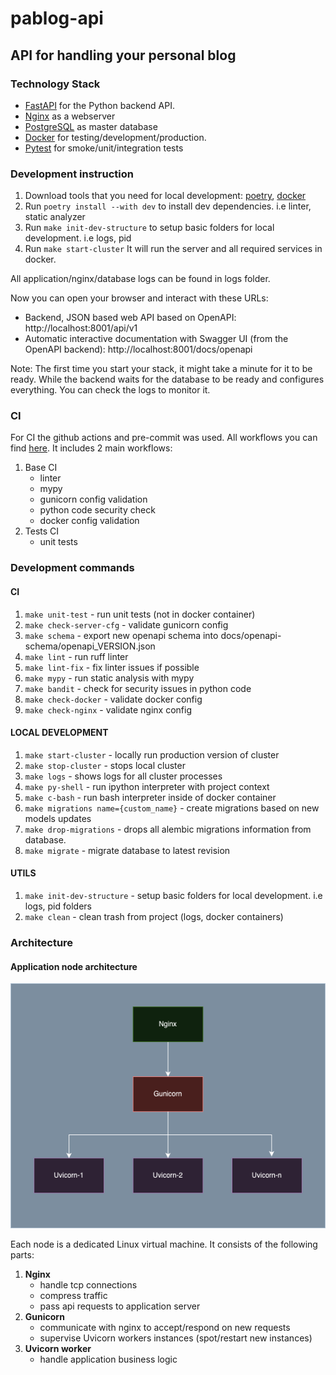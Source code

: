 # pablog-api

## API for handling your personal blog

### Technology Stack
* [FastAPI](https://fastapi.tiangolo.com/) for the Python backend API.
* [Nginx](https://nginx.org/) as a webserver
* [PostgreSQL](https://www.postgresql.org/) as master database
* [Docker](https://www.docker.com/) for testing/development/production.
* [Pytest](https://docs.pytest.org/en/8.2.x/) for smoke/unit/integration tests

### Development instruction

1) Download tools that you need for local development: [poetry](https://python-poetry.org/), [docker](https://www.docker.com/)
2) Run ```poetry install --with dev``` to install dev dependencies. i.e linter, static analyzer
3) Run ```make init-dev-structure``` to setup basic folders for local development. i.e logs, pid
4) Run ```make start-cluster``` It will run the server and all required services in docker.

All application/nginx/database logs can be found in logs folder.

Now you can open your browser and interact with these URLs:
* Backend, JSON based web API based on OpenAPI: http://localhost:8001/api/v1
* Automatic interactive documentation with Swagger UI (from the OpenAPI backend): http://localhost:8001/docs/openapi

Note: The first time you start your stack, it might take a minute for it to be ready. While the backend waits for the database to be ready and configures everything. You can check the logs to monitor it.

### CI

For CI the github actions and pre-commit was used. All workflows you can find [here](https://github.com/paveleroshkinweb/pablog-api/tree/main/.github/workflows).
It includes 2 main workflows:
1) Base CI 
   * linter
   * mypy
   * gunicorn config validation
   * python code security check
   * docker config validation
2) Tests CI
   * unit tests


### Development commands
#### CI
1) ```make unit-test``` - run unit tests (not in docker container)
2) ```make check-server-cfg``` - validate gunicorn config
3) ```make schema``` - export new openapi schema into docs/openapi-schema/openapi_VERSION.json
4) ```make lint``` - run ruff linter
5) ```make lint-fix``` - fix linter issues if possible
6) ```make mypy``` - run static analysis with mypy
7) ```make bandit``` - check for security issues in python code
8) ```make check-docker``` - validate docker config
9) ```make check-nginx``` - validate nginx config

#### LOCAL DEVELOPMENT
1) ```make start-cluster``` - locally run production version of cluster
2) ```make stop-cluster``` - stops local cluster
3) ```make logs``` - shows logs for all cluster processes
4) ```make py-shell``` - run ipython interpreter with project context
5) ```make c-bash``` - run bash interpreter inside of docker container
6) ```make migrations name={custom_name}``` - create migrations based on new models updates
7) ```make drop-migrations``` - drops all alembic migrations information from database.
8) ```make migrate``` - migrate database to latest revision

#### UTILS
1) ```make init-dev-structure``` - setup basic folders for local development. i.e logs, pid folders
2) ```make clean``` - clean trash from project (logs, docker containers)


### Architecture

#### Application node architecture

![Node structure img](https://github.com/paveleroshkinweb/pablog-api/blob/main/docs/architecture/img/node.drawio.png)

Each node is a dedicated Linux virtual machine. It consists of the following parts:
1) **Nginx**
   * handle tcp connections
   * compress traffic
   * pass api requests to application server
2) **Gunicorn**
   * communicate with nginx to accept/respond on new requests
   * supervise Uvicorn workers instances (spot/restart new instances)
3) **Uvicorn worker**
   * handle application business logic
